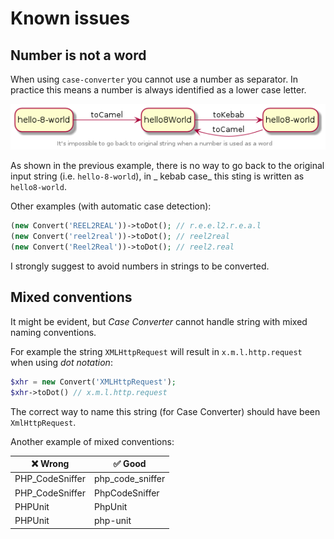 Known issues
============

Number is not a word
--------------------

When using `case-converter` you cannot use a number as separator.
In practice this means a number is always identified as a lower case letter.

![Phing targets](./images/number-problem.png "Phing targets")

As shown in the previous example, there is no way to go back to the original input string (i.e. `hello-8-world`), in _
kebab case_ this sting is written as
`hello8-world`.

Other examples (with automatic case detection):

```php
(new Convert('REEL2REAL'))->toDot(); // r.e.e.l2.r.e.a.l
(new Convert('reel2real'))->toDot(); // reel2real
(new Convert('Reel2Real'))->toDot(); // reel2.real
```

I strongly suggest to avoid numbers in strings to be converted.

Mixed conventions
-----------------

It might be evident, but _Case Converter_ cannot handle string with mixed naming conventions.

For example the string `XMLHttpRequest` will result in `x.m.l.http.request` when using _dot notation_:

```php
$xhr = new Convert('XMLHttpRequest');
$xhr->toDot() // x.m.l.http.request
```

The correct way to name this string (for Case Converter) should have been `XmlHttpRequest`.

Another example of mixed conventions:

| ❌ Wrong           | ✅ Good           |
| ----------------- | ----------------- |
| PHP_CodeSniffer   | php_code_sniffer  |
| PHP_CodeSniffer   | PhpCodeSniffer    |
| PHPUnit           | PhpUnit           |
| PHPUnit           | php-unit          |
